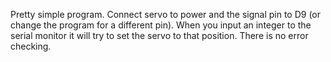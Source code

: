 Pretty simple program.  Connect servo to power and the signal pin to D9 (or change the program for a different pin).  When you input an integer to the serial monitor it will try to set the servo to that position.  There is no error checking.
